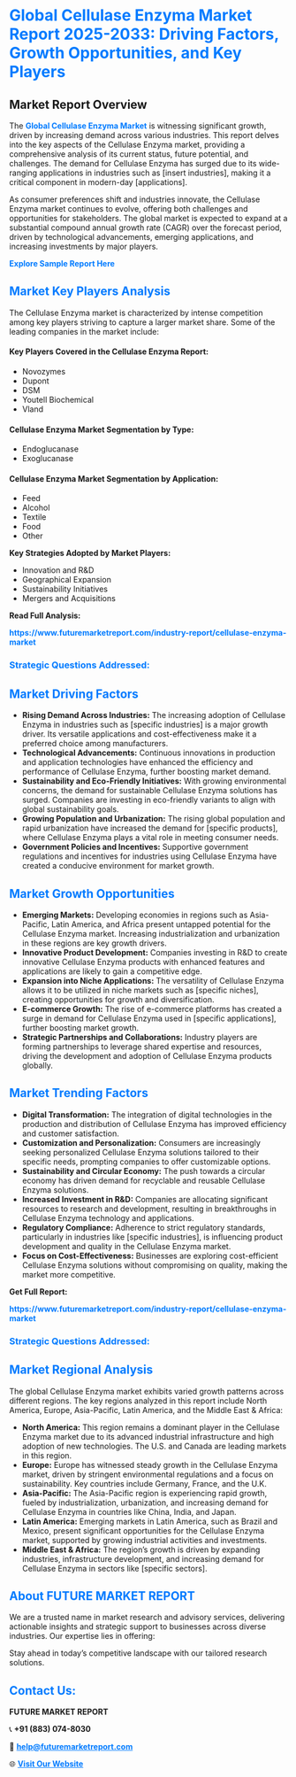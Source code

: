 <h1 style="color: #007BFF;">Global Cellulase Enzyma Market Report 2025-2033: Driving Factors, Growth Opportunities, and Key Players</h1>

<section id="overview">
<h2>Market Report Overview</h2>
<p>The <a href="https://www.futuremarketreport.com/industry-report/cellulase-enzyma-market" style="color: #007BFF; text-decoration: none;"><strong>Global Cellulase Enzyma Market</strong></a> is witnessing significant growth, driven by increasing demand across various industries. This report delves into the key aspects of the Cellulase Enzyma market, providing a comprehensive analysis of its current status, future potential, and challenges. The demand for Cellulase Enzyma has surged due to its wide-ranging applications in industries such as [insert industries], making it a critical component in modern-day [applications].</p>
<p>As consumer preferences shift and industries innovate, the Cellulase Enzyma market continues to evolve, offering both challenges and opportunities for stakeholders. The global market is expected to expand at a substantial compound annual growth rate (CAGR) over the forecast period, driven by technological advancements, emerging applications, and increasing investments by major players.</p>
</section>

<section id="overview">
<p><a href="https://www.futuremarketreport.com/request-sample/reportId=85440" style="color: #007BFF; text-decoration: none;"><strong>Explore Sample Report Here</strong></a></p>
</section>

<section id="key-players">
<h2 style="color: #007BFF;">Market Key Players Analysis</h2>
<p>The Cellulase Enzyma market is characterized by intense competition among key players striving to capture a larger market share. Some of the leading companies in the market include:</p>
<h4>Key Players Covered in the Cellulase Enzyma Report:</h4>
<ul><li>Novozymes</li><li>Dupont</li><li>DSM</li><li>Youtell Biochemical</li><li>Vland</li></ul>
<h4>Cellulase Enzyma Market Segmentation by Type:</h4>
<ul><li>Endoglucanase</li><li>Exoglucanase</li></ul>

<h4>Cellulase Enzyma Market Segmentation by Application:</h4>
<ul><li>Feed</li><li>Alcohol</li><li>Textile</li><li>Food</li><li>Other</li></ul>
<p><strong>Key Strategies Adopted by Market Players:</strong></p>
<ul>
<li>Innovation and R&D</li>
<li>Geographical Expansion</li>
<li>Sustainability Initiatives</li>
<li>Mergers and Acquisitions</li>
</ul>
</section>

<section>
<p><strong>Read Full Analysis: </strong></p><a href="https://www.futuremarketreport.com/industry-report/cellulase-enzyma-market" style="color: #007BFF; text-decoration: none;"><strong>https://www.futuremarketreport.com/industry-report/cellulase-enzyma-market</strong></a>
<h3 style="color: #007BFF;">Strategic Questions Addressed:</h3>
</section>

<section id="driving-factors">
<h2 style="color: #007BFF;">Market Driving Factors</h2>
<ul>
<li><strong>Rising Demand Across Industries:</strong> The increasing adoption of Cellulase Enzyma in industries such as [specific industries] is a major growth driver. Its versatile applications and cost-effectiveness make it a preferred choice among manufacturers.</li>
<li><strong>Technological Advancements:</strong> Continuous innovations in production and application technologies have enhanced the efficiency and performance of Cellulase Enzyma, further boosting market demand.</li>
<li><strong>Sustainability and Eco-Friendly Initiatives:</strong> With growing environmental concerns, the demand for sustainable Cellulase Enzyma solutions has surged. Companies are investing in eco-friendly variants to align with global sustainability goals.</li>
<li><strong>Growing Population and Urbanization:</strong> The rising global population and rapid urbanization have increased the demand for [specific products], where Cellulase Enzyma plays a vital role in meeting consumer needs.</li>
<li><strong>Government Policies and Incentives:</strong> Supportive government regulations and incentives for industries using Cellulase Enzyma have created a conducive environment for market growth.</li>
</ul>
</section>

<section id="growth-opportunities">
<h2 style="color: #007BFF;">Market Growth Opportunities</h2>
<ul>
<li><strong>Emerging Markets:</strong> Developing economies in regions such as Asia-Pacific, Latin America, and Africa present untapped potential for the Cellulase Enzyma market. Increasing industrialization and urbanization in these regions are key growth drivers.</li>
<li><strong>Innovative Product Development:</strong> Companies investing in R&D to create innovative Cellulase Enzyma products with enhanced features and applications are likely to gain a competitive edge.</li>
<li><strong>Expansion into Niche Applications:</strong> The versatility of Cellulase Enzyma allows it to be utilized in niche markets such as [specific niches], creating opportunities for growth and diversification.</li>
<li><strong>E-commerce Growth:</strong> The rise of e-commerce platforms has created a surge in demand for Cellulase Enzyma used in [specific applications], further boosting market growth.</li>
<li><strong>Strategic Partnerships and Collaborations:</strong> Industry players are forming partnerships to leverage shared expertise and resources, driving the development and adoption of Cellulase Enzyma products globally.</li>
</ul>
</section>

<section id="trending-factors">
<h2 style="color: #007BFF;">Market Trending Factors</h2>
<ul>
<li><strong>Digital Transformation:</strong> The integration of digital technologies in the production and distribution of Cellulase Enzyma has improved efficiency and customer satisfaction.</li>
<li><strong>Customization and Personalization:</strong> Consumers are increasingly seeking personalized Cellulase Enzyma solutions tailored to their specific needs, prompting companies to offer customizable options.</li>
<li><strong>Sustainability and Circular Economy:</strong> The push towards a circular economy has driven demand for recyclable and reusable Cellulase Enzyma solutions.</li>
<li><strong>Increased Investment in R&D:</strong> Companies are allocating significant resources to research and development, resulting in breakthroughs in Cellulase Enzyma technology and applications.</li>
<li><strong>Regulatory Compliance:</strong> Adherence to strict regulatory standards, particularly in industries like [specific industries], is influencing product development and quality in the Cellulase Enzyma market.</li>
<li><strong>Focus on Cost-Effectiveness:</strong> Businesses are exploring cost-efficient Cellulase Enzyma solutions without compromising on quality, making the market more competitive.</li>
</ul>
</section>

<section>
<p><strong>Get Full Report: </strong></p><a href="https://www.futuremarketreport.com/industry-report/cellulase-enzyma-market" style="color: #007BFF; text-decoration: none;"><strong>https://www.futuremarketreport.com/industry-report/cellulase-enzyma-market</strong></a>
<h3 style="color: #007BFF;">Strategic Questions Addressed:</h3>
</section>


<section id="regional-analysis">
<h2 style="color: #007BFF;">Market Regional Analysis</h2>
<p>The global Cellulase Enzyma market exhibits varied growth patterns across different regions. The key regions analyzed in this report include North America, Europe, Asia-Pacific, Latin America, and the Middle East & Africa:</p>
<ul>
<li><strong>North America:</strong> This region remains a dominant player in the Cellulase Enzyma market due to its advanced industrial infrastructure and high adoption of new technologies. The U.S. and Canada are leading markets in this region.</li>
<li><strong>Europe:</strong> Europe has witnessed steady growth in the Cellulase Enzyma market, driven by stringent environmental regulations and a focus on sustainability. Key countries include Germany, France, and the U.K.</li>
<li><strong>Asia-Pacific:</strong> The Asia-Pacific region is experiencing rapid growth, fueled by industrialization, urbanization, and increasing demand for Cellulase Enzyma in countries like China, India, and Japan.</li>
<li><strong>Latin America:</strong> Emerging markets in Latin America, such as Brazil and Mexico, present significant opportunities for the Cellulase Enzyma market, supported by growing industrial activities and investments.</li>
<li><strong>Middle East & Africa:</strong> The region’s growth is driven by expanding industries, infrastructure development, and increasing demand for Cellulase Enzyma in sectors like [specific sectors].</li>
</ul>
</section>

<footer>
<h2 style="color: #007BFF;">About FUTURE MARKET REPORT</h2>
<p>We are a trusted name in market research and advisory services, delivering actionable insights and strategic support to businesses across diverse industries. Our expertise lies in offering:</p>

<p>Stay ahead in today’s competitive landscape with our tailored research solutions.</p>

<h2 style="color: #007BFF;">Contact Us:</h2>
<p><strong>FUTURE MARKET REPORT</strong></p>
<p>📞 <strong>+91 (883) 074-8030</strong></p>
<p>📧 <strong><a href="mailto:help@futuremarketreport.com" style="color: #007BFF;">help@futuremarketreport.com</a></strong></p>
<p>🌐 <strong><a href="https://www.futuremarketreport.com/" style="color: #007BFF;">Visit Our Website</a></strong></p>
</footer>